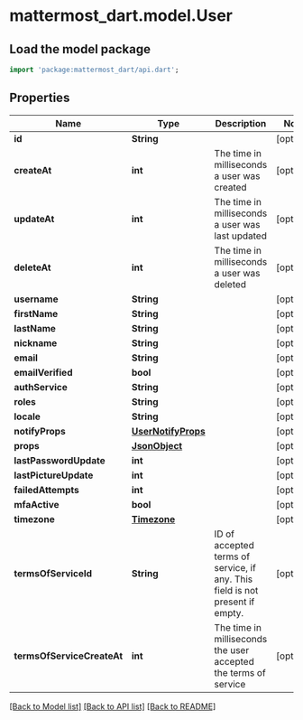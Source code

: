 # mattermost_dart.model.User

## Load the model package
```dart
import 'package:mattermost_dart/api.dart';
```

## Properties
Name | Type | Description | Notes
------------ | ------------- | ------------- | -------------
**id** | **String** |  | [optional] 
**createAt** | **int** | The time in milliseconds a user was created | [optional] 
**updateAt** | **int** | The time in milliseconds a user was last updated | [optional] 
**deleteAt** | **int** | The time in milliseconds a user was deleted | [optional] 
**username** | **String** |  | [optional] 
**firstName** | **String** |  | [optional] 
**lastName** | **String** |  | [optional] 
**nickname** | **String** |  | [optional] 
**email** | **String** |  | [optional] 
**emailVerified** | **bool** |  | [optional] 
**authService** | **String** |  | [optional] 
**roles** | **String** |  | [optional] 
**locale** | **String** |  | [optional] 
**notifyProps** | [**UserNotifyProps**](UserNotifyProps.md) |  | [optional] 
**props** | [**JsonObject**](.md) |  | [optional] 
**lastPasswordUpdate** | **int** |  | [optional] 
**lastPictureUpdate** | **int** |  | [optional] 
**failedAttempts** | **int** |  | [optional] 
**mfaActive** | **bool** |  | [optional] 
**timezone** | [**Timezone**](Timezone.md) |  | [optional] 
**termsOfServiceId** | **String** | ID of accepted terms of service, if any. This field is not present if empty. | [optional] 
**termsOfServiceCreateAt** | **int** | The time in milliseconds the user accepted the terms of service | [optional] 

[[Back to Model list]](../README.md#documentation-for-models) [[Back to API list]](../README.md#documentation-for-api-endpoints) [[Back to README]](../README.md)


